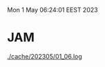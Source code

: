 Mon  1 May 06:24:01 EEST 2023
# JAM
<a href='./cache/202305/01_06.log'>./cache/202305/01_06.log</a>
